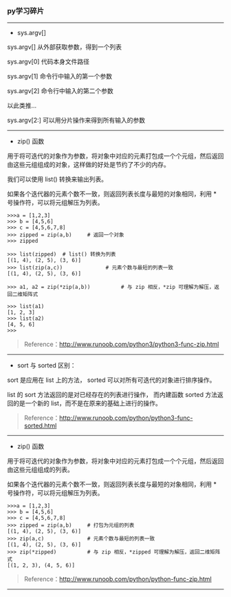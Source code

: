 ### py学习碎片

---
* sys.argv[]

sys.argv[] 从外部获取参数，得到一个列表

sys.argv[0] 代码本身文件路径

sys.argv[1] 命令行中输入的第一个参数

sys.argv[2] 命令行中输入的第二个参数

以此类推...

sys.argv[2:] 可以用分片操作来得到所有输入的参数

---
* zip() 函数

用于将可迭代的对象作为参数，将对象中对应的元素打包成一个个元组，然后返回由这些元组组成的对象，这样做的好处是节约了不少的内存。

我们可以使用 list() 转换来输出列表。

如果各个迭代器的元素个数不一致，则返回列表长度与最短的对象相同，利用 * 号操作符，可以将元组解压为列表。

<pre><code>>>>a = [1,2,3]
>>> b = [4,5,6]
>>> c = [4,5,6,7,8]
>>> zipped = zip(a,b)     # 返回一个对象
>>> zipped
<zip object at 0x103abc288>
>>> list(zipped)  # list() 转换为列表
[(1, 4), (2, 5), (3, 6)]
>>> list(zip(a,c))              # 元素个数与最短的列表一致
[(1, 4), (2, 5), (3, 6)]

>>> a1, a2 = zip(*zip(a,b))          # 与 zip 相反，*zip 可理解为解压，返回二维矩阵式

>>> list(a1)
[1, 2, 3]
>>> list(a2)
[4, 5, 6]
>>>
</code></pre>

> Reference：http://www.runoob.com/python3/python3-func-zip.html

---
* sort 与 sorted 区别：

sort 是应用在 list 上的方法，
sorted 可以对所有可迭代的对象进行排序操作。

list 的 sort 方法返回的是对已经存在的列表进行操作，
而内建函数 sorted 方法返回的是一个新的 list，而不是在原来的基础上进行的操作。

> Reference：http://www.runoob.com/python/python3-func-sorted.html

---
* zip() 函数

用于将可迭代的对象作为参数，将对象中对应的元素打包成一个个元组，然后返回由这些元组组成的列表。

如果各个迭代器的元素个数不一致，则返回列表长度与最短的对象相同，利用 * 号操作符，可以将元组解压为列表。

<pre><code>>>>a = [1,2,3]
>>> b = [4,5,6]
>>> c = [4,5,6,7,8]
>>> zipped = zip(a,b)     # 打包为元组的列表
[(1, 4), (2, 5), (3, 6)]
>>> zip(a,c)              # 元素个数与最短的列表一致
[(1, 4), (2, 5), (3, 6)]
>>> zip(*zipped)          # 与 zip 相反，*zipped 可理解为解压，返回二维矩阵式
[(1, 2, 3), (4, 5, 6)]</code></pre>

> Reference：http://www.runoob.com/python/python-func-zip.html
---
